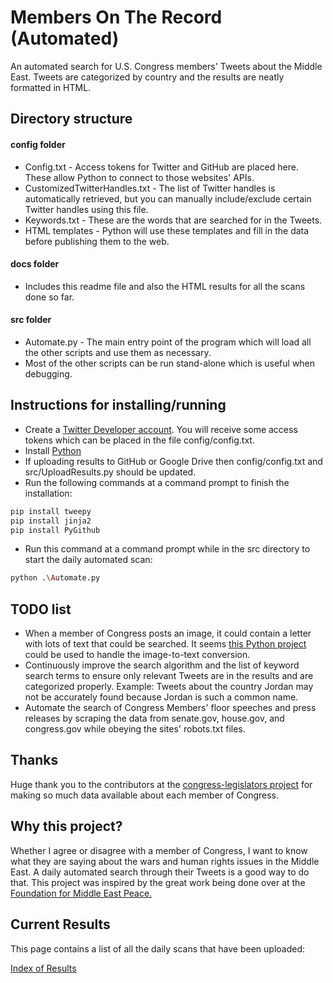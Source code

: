 # Members On The Record (Automated)
An automated search for U.S. Congress members' Tweets about the Middle East. Tweets are categorized by country and the results are neatly formatted in HTML.

## Directory structure
#### config folder
* Config.txt - Access tokens for Twitter and GitHub are placed here. These allow Python to connect to those websites' APIs.
* CustomizedTwitterHandles.txt - The list of Twitter handles is automatically retrieved, but you can manually include/exclude certain Twitter handles using this file.
* Keywords.txt - These are the words that are searched for in the Tweets.
* HTML templates - Python will use these templates and fill in the data before publishing them to the web.
#### docs folder
* Includes this readme file and also the HTML results for all the scans done so far.
#### src folder
* Automate.py - The main entry point of the program which will load all the other scripts and use them as necessary.
* Most of the other scripts can be run stand-alone which is useful when debugging.

## Instructions for installing/running
* Create a [Twitter Developer account](https://developer.twitter.com/en/apply-for-access). You will receive some access tokens which can be placed in the file config/config.txt.
* Install [Python](https://www.python.org/downloads/)
* If uploading results to GitHub or Google Drive then config/config.txt and src/UploadResults.py should be updated.
* Run the following commands at a command prompt to finish the installation:
```bash
pip install tweepy
pip install jinja2
pip install PyGithub
```
* Run this command at a command prompt while in the src directory to start the daily automated scan:
```bash
python .\Automate.py
```

## TODO list
* When a member of Congress posts an image, it could contain a letter with lots of text that could be searched. It seems [this Python project](https://pypi.org/project/pytesseract/) could be used to handle the image-to-text conversion.
* Continuously improve the search algorithm and the list of keyword search terms to ensure only relevant Tweets are in the results and are categorized properly. Example: Tweets about the country Jordan may not be accurately found because Jordan is such a common name.
* Automate the search of Congress Members' floor speeches and press releases by scraping the data from senate.gov, house.gov, and congress.gov while obeying the sites' robots.txt files.

## Thanks
Huge thank you to the contributors at the [congress-legislators project](https://github.com/unitedstates/congress-legislators) for making so much data available about each member of Congress.

## Why this project?
Whether I agree or disagree with a member of Congress, I want to know what they are saying about the wars and human rights issues in the Middle East. A daily automated search through their Tweets is a good way to do that. This project was inspired by the great work being done over at the [Foundation for Middle East Peace.](https://fmep.org/resources/?rsearch=&rcat%5B%5D=345)

## Current Results
This page contains a list of all the daily scans that have been uploaded:

[Index of Results](https://justiceproject.github.io/Members-On-The-Record/index-of-results.html)
